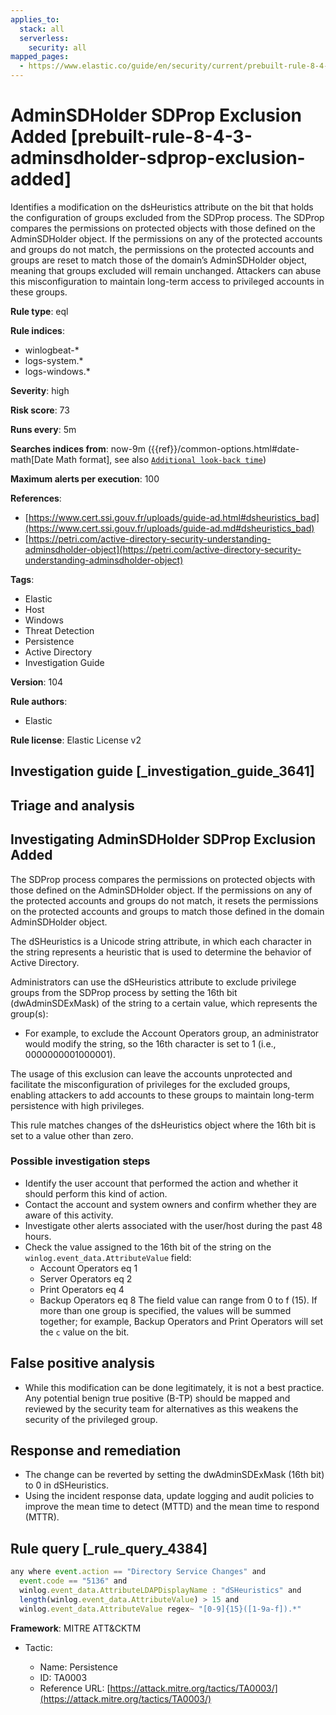 ```yaml
---
applies_to:
  stack: all
  serverless:
    security: all
mapped_pages:
  - https://www.elastic.co/guide/en/security/current/prebuilt-rule-8-4-3-adminsdholder-sdprop-exclusion-added.html
---
```


# AdminSDHolder SDProp Exclusion Added [prebuilt-rule-8-4-3-adminsdholder-sdprop-exclusion-added]

Identifies a modification on the dsHeuristics attribute on the bit that holds the configuration of groups excluded from the SDProp process. The SDProp compares the permissions on protected objects with those defined on the AdminSDHolder object. If the permissions on any of the protected accounts and groups do not match, the permissions on the protected accounts and groups are reset to match those of the domain’s AdminSDHolder object, meaning that groups excluded will remain unchanged. Attackers can abuse this misconfiguration to maintain long-term access to privileged accounts in these groups.

**Rule type**: eql

**Rule indices**:

* winlogbeat-*
* logs-system.*
* logs-windows.*

**Severity**: high

**Risk score**: 73

**Runs every**: 5m

**Searches indices from**: now-9m ({{ref}}/common-options.html#date-math[Date Math format], see also [`Additional look-back time`](docs-content://solutions/security/detect-and-alert/create-detection-rule.md#rule-schedule))

**Maximum alerts per execution**: 100

**References**:

* [https://www.cert.ssi.gouv.fr/uploads/guide-ad.html#dsheuristics_bad](https://www.cert.ssi.gouv.fr/uploads/guide-ad.md#dsheuristics_bad)
* [https://petri.com/active-directory-security-understanding-adminsdholder-object](https://petri.com/active-directory-security-understanding-adminsdholder-object)

**Tags**:

* Elastic
* Host
* Windows
* Threat Detection
* Persistence
* Active Directory
* Investigation Guide

**Version**: 104

**Rule authors**:

* Elastic

**Rule license**: Elastic License v2

## Investigation guide [_investigation_guide_3641]

## Triage and analysis

## Investigating AdminSDHolder SDProp Exclusion Added

The SDProp process compares the permissions on protected objects with those defined on the AdminSDHolder object. If the permissions on any of the protected accounts and groups do not match, it resets the permissions on the protected accounts and groups to match those defined in the domain AdminSDHolder object.

The dSHeuristics is a Unicode string attribute, in which each character in the string represents a heuristic that is used to determine the behavior of Active Directory.

Administrators can use the dSHeuristics attribute to exclude privilege groups from the SDProp process by setting the 16th bit (dwAdminSDExMask) of the string to a certain value, which represents the group(s):

- For example, to exclude the Account Operators group, an administrator would modify the string, so the 16th character is set to 1 (i.e., 0000000001000001).

The usage of this exclusion can leave the accounts unprotected and facilitate the misconfiguration of privileges for the excluded groups, enabling attackers to add accounts to these groups to maintain long-term persistence with high privileges.

This rule matches changes of the dsHeuristics object where the 16th bit is set to a value other than zero.

### Possible investigation steps

- Identify the user account that performed the action and whether it should perform this kind of action.
- Contact the account and system owners and confirm whether they are aware of this activity.
- Investigate other alerts associated with the user/host during the past 48 hours.
- Check the value assigned to the 16th bit of the string on the `winlog.event_data.AttributeValue` field:
    - Account Operators eq 1
    - Server Operators eq 2
    - Print Operators eq 4
    - Backup Operators eq 8
    The field value can range from 0 to f (15). If more than one group is specified, the values will be summed together; for example, Backup Operators and Print Operators will set the `c` value on the bit.

## False positive analysis

- While this modification can be done legitimately, it is not a best practice. Any potential benign true positive (B-TP) should be mapped and reviewed by the security team for alternatives as this weakens the security of the privileged group.

## Response and remediation

- The change can be reverted by setting the dwAdminSDExMask (16th bit) to 0 in dSHeuristics.
- Using the incident response data, update logging and audit policies to improve the mean time to detect (MTTD) and the mean time to respond (MTTR).

## Rule query [_rule_query_4384]

```js
any where event.action == "Directory Service Changes" and
  event.code == "5136" and
  winlog.event_data.AttributeLDAPDisplayName : "dSHeuristics" and
  length(winlog.event_data.AttributeValue) > 15 and
  winlog.event_data.AttributeValue regex~ "[0-9]{15}([1-9a-f]).*"
```

**Framework**: MITRE ATT&CKTM

* Tactic:

    * Name: Persistence
    * ID: TA0003
    * Reference URL: [https://attack.mitre.org/tactics/TA0003/](https://attack.mitre.org/tactics/TA0003/)



